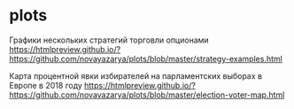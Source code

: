 # plots

Графики нескольких стратегий торговли опционами https://htmlpreview.github.io/?https://github.com/novayazarya/plots/blob/master/strategy-examples.html

Карта процентной явки избирателей на парламентских выборах в Европе в 2018 году https://htmlpreview.github.io/?https://github.com/novayazarya/plots/blob/master/election-voter-map.html
